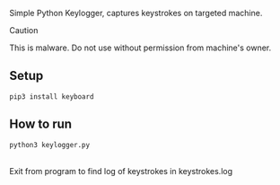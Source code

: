 Simple Python Keylogger, captures keystrokes on targeted machine. <br>

> [!CAUTION]
> This is malware. Do not use without permission from machine's owner.

## Setup
`pip3 install keyboard`

## How to run
`python3 keylogger.py`

<br>
Exit from program to find log of keystrokes in keystrokes.log
